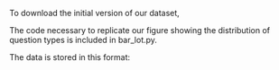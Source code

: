 To download the initial version of our dataset,

The code necessary to replicate our figure showing the distribution of question types is included in bar_lot.py.

The data is stored in this format:
